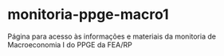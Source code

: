 # monitoria-ppge-macro1
Página para acesso às informações e materiais da monitoria de Macroeconomia I do PPGE da FEA/RP
